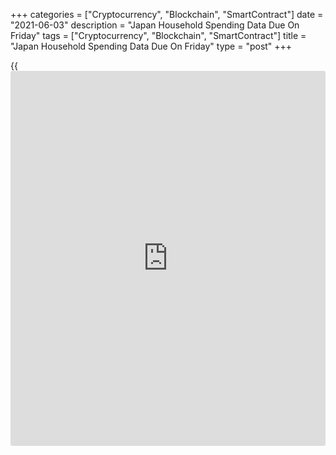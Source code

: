 +++
categories = ["Cryptocurrency", "Blockchain", "SmartContract"]
date = "2021-06-03"
description = "Japan Household Spending Data Due On Friday"
tags = ["Cryptocurrency", "Blockchain", "SmartContract"]
title = "Japan Household Spending Data Due On Friday"
type = "post"
+++

{{<iframe id="large-banner" src="https://www.bounty.group/#slide=14.0" width="100%" height="600" scrolling="no" style="border: 0px solid rgb(216, 221, 230); border-radius: 3px;">}}

Japan will on Friday release April numbers for household spending,
setting the pace for a modest day in Asia-Pacific economic activity.

Spending is expected to fall 2.2 percent on month and gain 9.3 percent
on year after climbing 7.2 percent on month and 6.2 percent on year in
March.

Australia will provide April numbers for home loans and investment
lending. In March, loans were up 3.3 percent on month and investment
lending jumped 12.7 percent.

Singapore will see April figures for retail sales; in March, sales were
up 3.0 percent on month and 6.2 percent on year.

Taiwan will provide final Q1 numbers for gross domestic product; the
previous reading showed an expansion of 5.09 percent on year.

Thailand will release May data for consumer prices, with forecasts
suggesting an increase of 2.85 percent on year for overall inflation and
0.45 percent on year for core CPI.

The Philippines will see Q2 numbers for unemployment and May data for
inflation. In the three months prior, the jobless rate was 8.7 percent.
In April, overall inflation was down 0.1 percent on month and up 4.5
percent on year, while core CPI rose an annual 3.3 percent.

For comments and feedback [contact](https://www.playgroundfx.com/contact/): editorial@rtt[news](https://www.letsplayfx.com/blog/forex-news-website/).com

[Economic News][1]

 **What parts of the world are seeing the best (and worst) economic
performances lately? Click[here][2] to check out our [Econ Scorecard][2]
and find out! See up-to-the-moment [ranking](https://www.playgroundfx.com/blog/crypto-exchange-ranking/)s for the best and worst
performers in [GDP][3], [unemployment rate][4], [inflation][2] and much
more.**

   1. www.rtt[news](https://www.letsplayfx.com/blog/forex-news-website/).com/Content/EconomicNews.aspx
   2. www.rtt[news](https://www.letsplayfx.com/blog/forex-news-website/).com/economic-scorecard/world-rank/CPI/highest-performance.aspx
   3. www.rtt[news](https://www.letsplayfx.com/blog/forex-news-website/).com/economic-scorecard/world-rank/GDP/highest-performance.aspx
   4. www.rtt[news](https://www.letsplayfx.com/blog/forex-news-website/).com/economic-scorecard/world-rank/unemployment-rate/lowest-performance.aspx